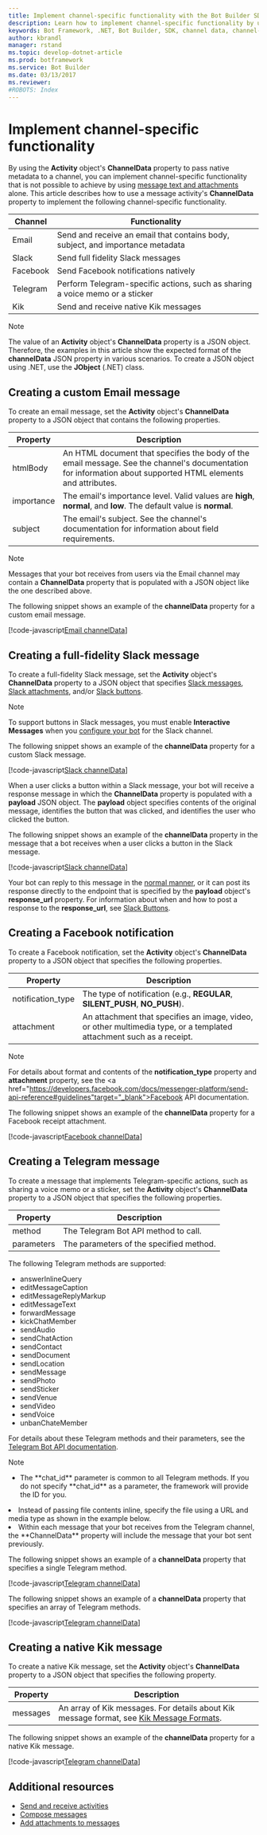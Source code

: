 ```yaml
---
title: Implement channel-specific functionality with the Bot Builder SDK for .NET | Microsoft Docs
description: Learn how to implement channel-specific functionality by using the Bot Builder SDK for .NET.
keywords: Bot Framework, .NET, Bot Builder, SDK, channel data, channel-specific functionality, custom message
author: kbrandl
manager: rstand
ms.topic: develop-dotnet-article
ms.prod: botframework
ms.service: Bot Builder
ms.date: 03/13/2017
ms.reviewer:
#ROBOTS: Index
---
```


# Implement channel-specific functionality

By using the **Activity** object's **ChannelData** property 
to pass native metadata to a channel, 
you can implement channel-specific functionality that is not possible to achieve
by using [message text and attachments](bot-framework-dotnet-compose-messages.md) alone. 
This article describes how to use a message activity's **ChannelData** property to implement the following channel-specific functionality.

| Channel | Functionality |
|----|----|
| Email | Send and receive an email that contains body, subject, and importance metadata |
| Slack | Send full fidelity Slack messages |
| Facebook | Send Facebook notifications natively |
| Telegram | Perform Telegram-specific actions, such as sharing a voice memo or a sticker |
| Kik | Send and receive native Kik messages | 

> [!NOTE]
> The value of an **Activity** object's **ChannelData** property is a JSON object. 
> Therefore, the examples in this article show the expected format of the 
> **channelData** JSON property in various scenarios. 
> To create a JSON object using .NET, use the **JObject** (.NET) class. 

## Creating a custom Email message

To create an email message, set the **Activity** object's **ChannelData** property 
to a JSON object that contains the following properties. 

| Property | Description |
|----|----|
| htmlBody | An HTML document that specifies the body of the email message. See the channel's documentation for information about supported HTML elements and attributes. |
| importance | The email's importance level. Valid values are **high**, **normal**, and **low**. The default value is **normal**. |
| subject | The email's subject. See the channel's documentation for information about field requirements. |

> [!NOTE]
> Messages that your bot receives from users via the Email channel may 
> contain a **ChannelData** property that is populated with a JSON object like the one described above.

The following snippet shows an example of the **channelData** property for a custom email message.

[!code-javascript[Email channelData](../includes/code/dotnet-channelData.json#emailChannelData)]

## Creating a full-fidelity Slack message

To create a full-fidelity Slack message, 
set the **Activity** object's **ChannelData** property to a JSON object that specifies 
<a href="https://api.slack.com/docs/messages" target="_blank">Slack messages</a>, 
<a href="https://api.slack.com/docs/message-attachments" target="_blank">Slack attachments</a>, and/or 
<a href="https://api.slack.com/docs/message-buttons" target="_blank">Slack buttons</a>. 

> [!NOTE]
> To support buttons in Slack messages, you must enable **Interactive Messages** when you 
> [configure your bot](bot-framework-publish-configure.md) for the Slack channel.

The following snippet shows an example of the **channelData** property for a custom Slack message.

[!code-javascript[Slack channelData](../includes/code/dotnet-channelData.json#slackChannelData1)]

When a user clicks a button within a Slack message, your bot will receive a response message
in which the **ChannelData** property is populated with a **payload** JSON object. 
The **payload** object specifies contents of the original message, 
identifies the button that was clicked, and identifies the user who clicked the button. 

The following snippet shows an example of the **channelData** property in the message that a bot receives 
when a user clicks a button in the Slack message.

[!code-javascript[Slack channelData](../includes/code/dotnet-channelData.json#slackChannelData2)]

Your bot can reply to this message in the [normal manner](bot-framework-dotnet-send-and-receive.md#create-reply), 
or it can post its response directly to the endpoint that is specified by 
the **payload** object's **response_url** property.
For information about when and how to post a response to the **response_url**, see 
<a href="https://api.slack.com/docs/message-buttons" target="_blank">Slack Buttons</a>. 

## Creating a Facebook notification

To create a Facebook notification, 
set the **Activity** object's **ChannelData** property to a JSON object that specifies the following properties. 

| Property | Description |
|----|----|
| notification_type | The type of notification (e.g., **REGULAR**, **SILENT_PUSH**, **NO_PUSH**).
| attachment | An attachment that specifies an image, video, or other multimedia type, or a templated attachment such as a receipt. |

> [!NOTE]
> For details about format and contents of the **notification_type** property and **attachment** property, see the 
> <a href="https://developers.facebook.com/docs/messenger-platform/send-api-reference#guidelines"target="_blank">Facebook API documentation</a>. 

The following snippet shows an example of the **channelData** property for a Facebook receipt attachment.

[!code-javascript[Facebook channelData](../includes/code/dotnet-channelData.json#facebookChannelData)]

## Creating a Telegram message

To create a message that implements Telegram-specific actions, 
such as sharing a voice memo or a sticker, 
set the **Activity** object's **ChannelData** property to a JSON object that specifies the following properties. 

| Property | Description |
|----|----|
| method | The Telegram Bot API method to call. |
| parameters | The parameters of the specified method. |

The following Telegram methods are supported: 

- answerInlineQuery
- editMessageCaption
- editMessageReplyMarkup
- editMessageText
- forwardMessage
- kickChatMember
- sendAudio
- sendChatAction
- sendContact
- sendDocument
- sendLocation
- sendMessage
- sendPhoto
- sendSticker
- sendVenue
- sendVideo
- sendVoice
- unbanChateMember

For details about these Telegram methods and their parameters, see the 
<a href="https://core.telegram.org/bots/api#available-methods" target="_blank">Telegram Bot API documentation</a>.

> [!NOTE]
> <ul><li>The **chat_id** parameter is common to all Telegram methods. If you do not specify **chat_id** as a parameter, the framework will provide the ID for you.</li>
<li>Instead of passing file contents inline, specify the file using a URL and media type as shown in the example below.</li>
<li>Within each message that your bot receives from the Telegram channel, the **ChannelData** property will include the message that your bot sent previously.</li></ul>

The following snippet shows an example of a **channelData** property that specifies a single Telegram method.

[!code-javascript[Telegram channelData](../includes/code/dotnet-channelData.json#telegramChannelData1)]

The following snippet shows an example of a **channelData** property that specifies an array of Telegram methods.

[!code-javascript[Telegram channelData](../includes/code/dotnet-channelData.json#telegramChannelData2)]

## Creating a native Kik message

To create a native Kik message, 
set the **Activity** object's **ChannelData** property to a JSON object that specifies the following property.

| Property | Description |
|----|----|
| messages | An array of Kik messages. For details about Kik message format, see <a href="https://dev.kik.com/#/docs/messaging#message-formats" target="_blank">Kik Message Formats</a>. |

The following snippet shows an example of the **channelData** property for a native Kik message.

[!code-javascript[Telegram channelData](../includes/code/dotnet-channelData.json#kikChannelData)]

## Additional resources

- [Send and receive activities](bot-framework-dotnet-send-and-receive.md)
- [Compose messages](bot-framework-dotnet-compose-messages.md)
- [Add attachments to messages](bot-framework-dotnet-add-attachments.md)
